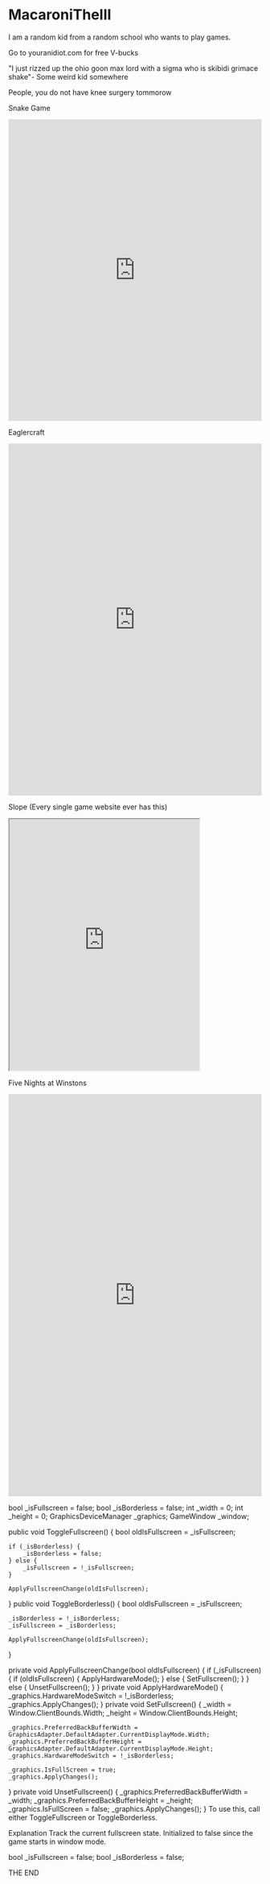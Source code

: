 # MacaroniTheIII
I am a random kid from a random school who wants to play games.


Go to youranidiot.com for free V-bucks


"I just rizzed up the ohio goon max lord with a sigma who is skibidi grimace shake"- Some weird kid somewhere


People, you do not have knee surgery tommorow


Snake Game
<iframe src="https://snakegame.org/" width="100%" height="600" frameborder="0" scrolling="no"></iframe>


Eaglercraft
<iframe src="https://eaglercraft.com/mc/1.8.8/" width="100%" height="700" frameborder="0" scrolling="no"></iframe>


Slope (Every single game website ever has this)
<iframe src="https://slopegameio.github.io/" width="75%" height="500" frameborder="10" scrolling="no"></iframe>


Five Nights at Winstons
<iframe src="https://g.deev.is/fnaw/" width="100%" height="800" frameborder="0" scrolling="no"></iframe>



bool _isFullscreen = false;
bool _isBorderless = false;
int _width = 0;
int _height = 0;
GraphicsDeviceManager _graphics;
GameWindow _window;

public void ToggleFullscreen() {
    bool oldIsFullscreen = _isFullscreen;

    if (_isBorderless) {
        _isBorderless = false;
    } else {
        _isFullscreen = !_isFullscreen;
    }

    ApplyFullscreenChange(oldIsFullscreen);
}
public void ToggleBorderless() {
    bool oldIsFullscreen = _isFullscreen;

    _isBorderless = !_isBorderless;
    _isFullscreen = _isBorderless;

    ApplyFullscreenChange(oldIsFullscreen);
}

private void ApplyFullscreenChange(bool oldIsFullscreen) {
    if (_isFullscreen) {
        if (oldIsFullscreen) {
            ApplyHardwareMode();
        } else {
            SetFullscreen();
        }
    } else {
        UnsetFullscreen();
    }
}
private void ApplyHardwareMode() {
    _graphics.HardwareModeSwitch = !_isBorderless;
    _graphics.ApplyChanges();
}
private void SetFullscreen() {
    _width = Window.ClientBounds.Width;
    _height = Window.ClientBounds.Height;

    _graphics.PreferredBackBufferWidth = GraphicsAdapter.DefaultAdapter.CurrentDisplayMode.Width;
    _graphics.PreferredBackBufferHeight = GraphicsAdapter.DefaultAdapter.CurrentDisplayMode.Height;
    _graphics.HardwareModeSwitch = !_isBorderless;

    _graphics.IsFullScreen = true;
    _graphics.ApplyChanges();
}
private void UnsetFullscreen() {
    _graphics.PreferredBackBufferWidth = _width;
    _graphics.PreferredBackBufferHeight = _height;
    _graphics.IsFullScreen = false;
    _graphics.ApplyChanges();
}
To use this, call either ToggleFullscreen or ToggleBorderless.

Explanation
Track the current fullscreen state. Initialized to false since the game starts in window mode.

bool _isFullscreen = false;
bool _isBorderless = false;

THE END
